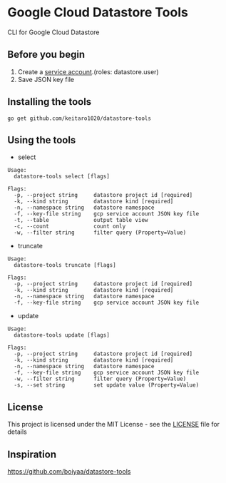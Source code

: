 # Google Cloud Datastore Tools
CLI for Google Cloud Datastore

## Before you begin

1. Create a [service account](https://cloud.google.com/docs/authentication/getting-started#creating_a_service_account).(roles: datastore.user)
2. Save JSON key file

## Installing the tools

`go get github.com/keitaro1020/datastore-tools`

## Using the tools

- select 
```
Usage:
  datastore-tools select [flags]

Flags:
  -p, --project string     datastore project id [required]
  -k, --kind string        datastore kind [required]
  -n, --namespace string   datastore namespace
  -f, --key-file string    gcp service account JSON key file
  -t, --table              output table view
  -c, --count              count only
  -w, --filter string      filter query (Property=Value)
```

- truncate
```
Usage:
  datastore-tools truncate [flags]

Flags:
  -p, --project string     datastore project id [required]
  -k, --kind string        datastore kind [required]
  -n, --namespace string   datastore namespace
  -f, --key-file string    gcp service account JSON key file
```

- update
```
Usage:
  datastore-tools update [flags]

Flags:
  -p, --project string     datastore project id [required]
  -k, --kind string        datastore kind [required]
  -n, --namespace string   datastore namespace
  -f, --key-file string    gcp service account JSON key file
  -w, --filter string      filter query (Property=Value)
  -s, --set string         set update value (Property=Value)
```

## License

This project is licensed under the MIT License - see the [LICENSE](LICENSE) file for details

## Inspiration

https://github.com/boiyaa/datastore-tools